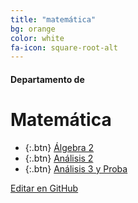 ```yaml
---
title: "matemática"
bg: orange
color: white
fa-icon: square-root-alt
---
```

#### Departamento de
# Matemática

* {:.btn}  [Álgebra 2](https://www.proyl.com/5xv2CQ8Vh)
* {:.btn}  [Análisis 2](https://www.proyl.com/h1B7ci0IR)
* {:.btn}  [Análisis 3 y Proba](https://www.proyl.com/N8SjgS7u2)

<span class="editongithub">
	<a href="{{site.github.repository_url}}/blob/master/{{page.path}}">
		<i class="fas fa-pen"></i> Editar en GitHub
	</a>
</span>